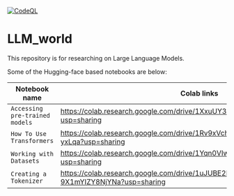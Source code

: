 [![CodeQL](https://github.com/smazcw3/LLM_world/actions/workflows/codeql.yml/badge.svg)](https://github.com/smazcw3/LLM_world/actions/workflows/codeql.yml)

# LLM_world
This repository is for researching on Large Language Models. 

Some of the Hugging-face based notebooks are below:


| Notebook name | Colab links |
| --- | --- |
| `Accessing pre-trained models` | https://colab.research.google.com/drive/1XxuUY3lV7EtKxxThFcxrp2hpxADnGUWg?usp=sharing |
| `How To Use Transformers` | https://colab.research.google.com/drive/1Rv9xVchNq_YTPZ1OwruTS2-WuG-yxLqa?usp=sharing |
| `Working with Datasets` | https://colab.research.google.com/drive/1Yqn0VIwyoo8ISKJ51KMRvKl-Yq5HufxJ?usp=sharing |
| `Creating a Tokenizer` | https://colab.research.google.com/drive/1uJUBE2HWrQmfIXnZ9-9X1mYIZY8NjYNa?usp=sharing |